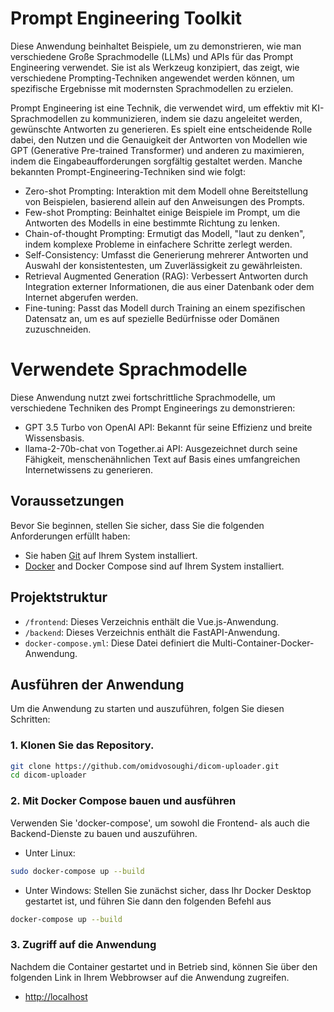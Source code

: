 # Prompt Engineering Toolkit

Diese Anwendung beinhaltet Beispiele, um zu demonstrieren, wie man verschiedene Große Sprachmodelle (LLMs) und APIs für das Prompt Engineering verwendet. Sie ist als Werkzeug konzipiert, das zeigt, wie verschiedene Prompting-Techniken angewendet werden können, um spezifische Ergebnisse mit modernsten Sprachmodellen zu erzielen.

Prompt Engineering ist eine Technik, die verwendet wird, um effektiv mit KI-Sprachmodellen zu kommunizieren, indem sie dazu angeleitet werden, gewünschte Antworten zu generieren. Es spielt eine entscheidende Rolle dabei, den Nutzen und die Genauigkeit der Antworten von Modellen wie GPT (Generative Pre-trained Transformer) und anderen zu maximieren, indem die Eingabeaufforderungen sorgfältig gestaltet werden. Manche bekannten Prompt-Engineering-Techniken sind wie folgt:

 - Zero-shot Prompting: Interaktion mit dem Modell ohne Bereitstellung von Beispielen, basierend allein auf den Anweisungen des Prompts.
 - Few-shot Prompting: Beinhaltet einige Beispiele im Prompt, um die Antworten des Modells in eine bestimmte Richtung zu lenken.
 - Chain-of-thought Prompting: Ermutigt das Modell, "laut zu denken", indem komplexe Probleme in einfachere Schritte zerlegt werden.
 - Self-Consistency: Umfasst die Generierung mehrerer Antworten und Auswahl der konsistentesten, um Zuverlässigkeit zu gewährleisten.
 - Retrieval Augmented Generation (RAG): Verbessert Antworten durch Integration externer Informationen, die aus einer Datenbank oder dem Internet abgerufen werden.
 - Fine-tuning: Passt das Modell durch Training an einem spezifischen Datensatz an, um es auf spezielle Bedürfnisse oder Domänen zuzuschneiden.
 
# Verwendete Sprachmodelle

Diese Anwendung nutzt zwei fortschrittliche Sprachmodelle, um verschiedene Techniken des Prompt Engineerings zu demonstrieren:

 - GPT 3.5 Turbo von OpenAI API: Bekannt für seine Effizienz und breite Wissensbasis.
 - llama-2-70b-chat von Together.ai API: Ausgezeichnet durch seine Fähigkeit, menschenähnlichen Text auf Basis eines umfangreichen Internetwissens zu generieren.
 

## Voraussetzungen

Bevor Sie beginnen, stellen Sie sicher, dass Sie die folgenden Anforderungen erfüllt haben:

- Sie haben [Git](https://git-scm.com/book/en/v2/Getting-Started-Installing-Git) auf Ihrem System installiert.
- [Docker](https://docs.docker.com/engine/install/) and Docker Compose sind auf Ihrem System installiert.

## Projektstruktur

- `/frontend`: Dieses Verzeichnis enthält die Vue.js-Anwendung.
- `/backend`: Dieses Verzeichnis enthält die FastAPI-Anwendung.
- `docker-compose.yml`: Diese Datei definiert die Multi-Container-Docker-Anwendung.

## Ausführen der Anwendung

Um die Anwendung zu starten und auszuführen, folgen Sie diesen Schritten:

### 1. Klonen Sie das Repository.

```bash
git clone https://github.com/omidvosoughi/dicom-uploader.git
cd dicom-uploader
```

### 2. Mit Docker Compose bauen und ausführen

Verwenden Sie 'docker-compose', um sowohl die Frontend- als auch die Backend-Dienste zu bauen und auszuführen.

- Unter Linux:
```bash
sudo docker-compose up --build
```

- Unter Windows: Stellen Sie zunächst sicher, dass Ihr Docker Desktop gestartet ist, und führen Sie dann den folgenden Befehl aus
```bash
docker-compose up --build
```

### 3. Zugriff auf die Anwendung

Nachdem die Container gestartet und in Betrieb sind, können Sie über den folgenden Link in Ihrem Webbrowser auf die Anwendung zugreifen.

- [http://localhost](http://localhost)




